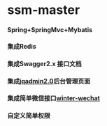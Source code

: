 # ssm-master

#### Spring+SpringMvc+Mybatis

#### 集成Redis

#### 集成Swagger2.x 接口文档

#### 集成[jqadmin2.0](https://jqadmin.jqcool.net/)后台管理页面

#### 集成简单微信接口[winter-wechat](https://github.com/guochaojava/winter-wechat)

#### 自定义简单权限
